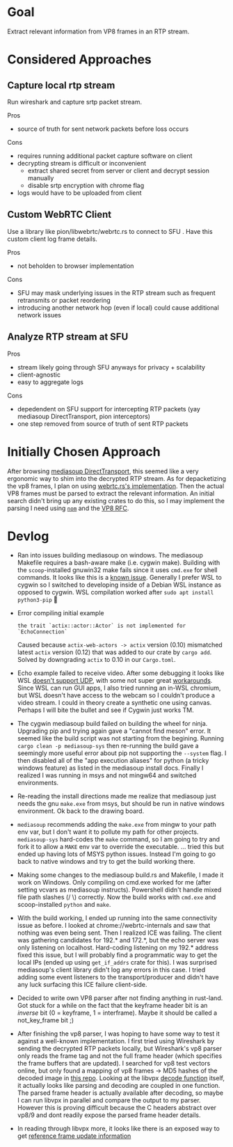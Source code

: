# Goal

Extract relevant information from VP8 frames in an RTP stream.

# Considered Approaches

## Capture local rtp stream

Run wireshark and capture srtp packet stream.

Pros

- source of truth for sent network packets before loss occurs

Cons

- requires running additional packet capture software on client
- decrypting stream is difficult or inconvenient
  - extract shared secret from server or client and decrypt session manually
  - disable srtp encryption with chrome flag
- logs would have to be uploaded from client

## Custom WebRTC Client

Use a library like pion/libwebrtc/webrtc.rs to connect to SFU . Have this custom client log frame details.

Pros

- not beholden to browser implementation

Cons

- SFU may mask underlying issues in the RTP stream such as frequent retransmits or packet reordering
- introducing another network hop (even if local) could cause additional network issues

## Analyze RTP stream at SFU

Pros

- stream likely going through SFU anyways for privacy + scalability
- client-agnostic
- easy to aggregate logs

Cons

- depedendent on SFU support for intercepting RTP packets (yay mediasoup DirectTransport, pion interceptors)
- one step removed from source of truth of sent RTP packets

# Initially Chosen Approach

After browsing [mediasoup DirectTransport](https://docs.rs/mediasoup/0.9.0/mediasoup/router/struct.Router.html#method.create_direct_transport), this seemed like a very ergonomic way to shim into the decrypted RTP stream. As for depacketizing the vp8 frames, I plan on using [webrtc.rs's implementation](https://docs.rs/rtp/latest/rtp/codecs/vp8/struct.Vp8Packet.html). Then the actual VP8 frames must be parsed to extract the relevant information. An initial search didn't bring up any existing crates to do this, so I may implement the parsing I need using [`nom`](https://crates.io/crates/nom) and the [VP8 RFC](https://datatracker.ietf.org/doc/html/rfc6386#section-19.2).

# Devlog

- Ran into issues building mediasoup on windows. The mediasoup Makefile requires a bash-aware make (i.e. cygwin make). Building with the `scoop`-installed gnuwin32 make fails since it uses `cmd.exe` for shell commands. It looks like this is a [known issue](https://github.com/versatica/mediasoup/issues/701). Generally I prefer WSL to cygwin so I switched to developing inside of a Debian WSL instance as opposed to cygwin. WSL compilation worked after `sudo apt install python3-pip` 🎉

- Error compiling initial example

  ```
  the trait `actix::actor::Actor` is not implemented for `EchoConnection`
  ```

  Caused because `actix-web-actors -> actix` version (0.10) mismatched latest `actix` version (0.12) that was added to our crate by `cargo add`. Solved by downgrading `actix` to 0.10 in our `Cargo.toml`.

- Echo example failed to receive video. After some debugging it looks like WSL [doesn't support UDP](https://github.com/microsoft/WSL/issues/6082), with some not super great [workarounds](https://github.com/microsoft/WSL/issues/4825). Since WSL can run GUI apps, I also tried running an in-WSL chromium, but WSL doesn't have access to the webcam so I couldn't produce a video stream. I could in theory create a synthetic one using canvas. Perhaps I will bite the bullet and see if Cygwin just works TM.

- The cygwin mediasoup build failed on building the wheel for ninja. Upgrading pip and trying again gave a "cannot find meson" error. It seemed like the build script was not starting from the begining. Running `cargo clean -p mediasoup-sys` then re-running the build gave a seemingly more useful error about pip not supporting the `--system` flag. I then disabled all of the "app execution aliases" for python (a tricky windows feature) as listed in the mediasoup install docs. Finally I realized I was running in msys and not mingw64 and switched environments.

- Re-reading the install directions made me realize that mediasoup just needs the gnu `make.exe` from msys, but should be run in native windows environment. Ok back to the drawing board.

- `mediasoup` recommends adding the `make.exe` from mingw to your path env var, but I don't want it to pollute my path for other projects. `mediasoup-sys` hard-codes the `make` command, so I am going to try and fork it to allow a `MAKE` env var to override the executable. ... tried this but ended up having lots of MSYS python issues. Instead I'm going to go back to native windows and try to get the build working there.

- Making some changes to the mediasoup build.rs and Makefile, I made it work on Windows. Only compiling on cmd.exe worked for me (after setting vcvars as mediasoup instructs). Powershell didn't handle mixed file path slashes (/ \\) correctly. Now the build works with `cmd.exe` and scoop-installed `python` and `make`.

- With the build working, I ended up running into the same connectivity issue as before. I looked at chrome://webrtc-internals and saw that nothing was even being sent. Then I realized ICE was failing. The client was gathering candidates for 192.\* and 172.\*, but the echo server was only listening on localhost. Hard-coding listening on my 192.\* address fixed this issue, but I will probably find a programmatic way to get the local IPs (ended up using `get_if_addrs` crate for this). I was surprised mediasoup's client library didn't log any errors in this case. I tried adding some event listeners to the transport/producer and didn't have any luck surfacing this ICE failure client-side.

- Decided to write own VP8 parser after not finding anything in rust-land. Got stuck for a while on the fact that the keyframe header bit is an _inverse_ bit (0 = keyframe, 1 = interframe). Maybe it should be called a not_key_frame bit ;)

- After finishing the vp8 parser, I was hoping to have some way to test it against a well-known implementation. I first tried using Wireshark by sending the decrypted RTP packets locally, but Wireshark's vp8 parser only reads the frame tag and not the full frame header (which specifies the frame buffers that are updated). I searched for vp8 test vectors online, but only found a mapping of vp8 frames -> MD5 hashes of the decoded image in [this repo](https://github.com/webmproject/vp8-test-vectors). Looking at the libvpx [decode function](https://github.com/webmproject/libvpx/blob/705bf9de8c96cfe5301451f1d7e5c90a41c64e5f/vp8/decoder/decodeframe.c#L879) itself, it actually looks like parsing and decoding are coupled in one function. The parsed frame header is actually available after decoding, so maybe I can run libvpx in parallel and compare the output to my parser. However this is proving difficult because the C headers abstract over vp8/9 and dont readily expose the parsed frame header details.

- In reading through libvpx more, it looks like there is an exposed way to get [reference frame update information](https://github.com/webmproject/libvpx/blob/4478c121f592461318e2c0bd55b5c63a5e0012b2/vp8/vp8_dx_iface.c#L622)
